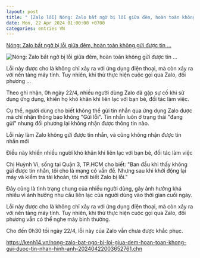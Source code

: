 ```yaml
---
layout: post
title: " [Zalo lỗi] Nóng: Zalo bất ngờ bị lỗi giữa đêm, hoàn toàn không gửi được tin ..."
date: Mon, 22 Apr 2024 01:00:00 +0700
categories: entries VN
---
```

[Nóng: Zalo bất ngờ bị lỗi giữa đêm, hoàn toàn không gửi được tin ...](https://kenh14.vn/nong-zalo-bat-ngo-bi-loi-giua-dem-hoan-toan-khong-gui-duoc-tin-nhan-hinh-anh-20240422003652761.chn)

![Nóng: Zalo bất ngờ bị lỗi giữa đêm, hoàn toàn không gửi được tin ...](https://kenh14cdn.com/zoom/600_315/203336854389633024/2024/4/21/photo1713721739079-17137217392791125388151.png)

Lỗi này được cho là không chỉ xảy ra với ứng dụng điện thoại, mà còn xảy ra với nền tảng máy tính. Tuy nhiên, khi thử thực hiện cuộc gọi qua Zalo, đối phương ...

Theo ghi nhận, 0h ngày 22/4, nhiều người dùng Zalo đã gặp sự cố khi sử dụng ứng dụng, khiến họ khó khăn khi liên lạc với bạn bè, đối tác làm việc.



Cụ thể, người dùng cho biết không thể gửi tin nhắn qua ứng dụng Zalo được mà chỉ nhận thông báo không "Gửi lỗi". Tin nhắn luôn ở trạng thái "đang gửi" nhưng đối phương lại không nhận được thông tin nào.

Lỗi này làm Zalo không gửi được tin nhắn, và cũng không nhận được tin nhắn mới

Điều này khiến nhiều người khó khăn khi liên lạc với bạn bè, đối tác làm việc

Chị Huỳnh Vi, sống tại Quận 3, TP.HCM cho biết: "Ban đầu khi thấy không gửi được tin nhắn, tôi cho là mạng có vấn đề. Nhưng sau khi khởi động lại máy và kiểm tra tài khoản, tôi mới biết Zalo bị lỗi."

Đây cũng là tình trạng chung của nhiều người dùng, gây ảnh hưởng khá nhiều vì ảnh hưởng nhu cầu liên lạc của người dùng vào thời gian cuối ngày.



Lỗi này được cho là không chỉ xảy ra với ứng dụng điện thoại, mà còn xảy ra với nền tảng máy tính. Tuy nhiên, khi thử thực hiện cuộc gọi qua Zalo, đối phương vẫn có thể nghe máy bình thường.

Cho đến 0h30 tối ngày 22/4, lỗi này của Zalo vẫn chưa được khắc phục.

https://kenh14.vn/nong-zalo-bat-ngo-bi-loi-giua-dem-hoan-toan-khong-gui-duoc-tin-nhan-hinh-anh-20240422003652761.chn

